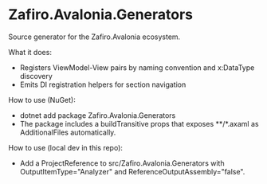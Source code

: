 # Zafiro.Avalonia.Generators

Source generator for the Zafiro.Avalonia ecosystem.

What it does:
- Registers ViewModel-View pairs by naming convention and x:DataType discovery
- Emits DI registration helpers for section navigation

How to use (NuGet):
- dotnet add package Zafiro.Avalonia.Generators
- The package includes a buildTransitive props that exposes **/*.axaml as AdditionalFiles automatically.

How to use (local dev in this repo):
- Add a ProjectReference to src/Zafiro.Avalonia.Generators with OutputItemType="Analyzer" and ReferenceOutputAssembly="false".
